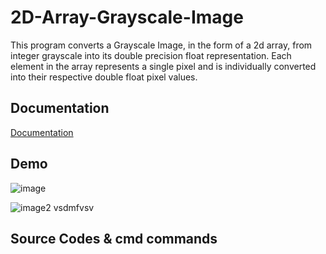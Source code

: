 
# 2D-Array-Grayscale-Image

This program converts a  Grayscale Image, in the form of a 2d array, from integer grayscale into its double precision float representation. Each element in the array represents a single pixel and is individually converted into their respective double float pixel values. 


## Documentation

[Documentation](https://linktodocumentation)




## Demo

![image](https://github.com/user-attachments/assets/f8f13488-0400-466d-b868-49f381e0f89c)


![image2](https://github.com/user-attachments/assets/ac84a4df-dc42-4943-a23c-2274282d125c)
vsdmfvsv

## Source Codes & cmd commands
